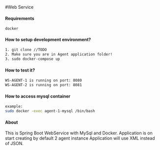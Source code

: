 #Web Service

#### Requirements
``docker``

#### How to setup development environment?

```bash
1. git clone //TODO
2. Make sure you are in Agent application folder!
3. sudo docker-compose up
```

#### How to test it?
```bash
WS-AGENT-1 is running on port: 8080
WS-AGENT-2 is running on port: 8081
```

#### How to access mysql container
```bash
example:
sudo docker -exec agent-1-mysql /bin/bash
```

#### About 
This is Spring Boot WebService with MySql and Docker.
Application is on start creating by default 2 agent instance
Application will use XML instead of JSON.
